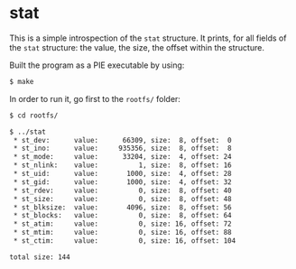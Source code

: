 # stat

This is a simple introspection of the `stat` structure.
It prints, for all fields of the `stat` structure: the value, the size, the offset within the structure.

Built the program as a PIE executable by using:

```Bash
$ make
```

In order to run it, go first to the `rootfs/` folder:

```Bash
$ cd rootfs/

$ ../stat
 * st_dev:      value:      66309, size:  8, offset:  0
 * st_ino:      value:     935356, size:  8, offset:  8
 * st_mode:     value:      33204, size:  4, offset: 24
 * st_nlink:    value:          1, size:  8, offset: 16
 * st_uid:      value:       1000, size:  4, offset: 28
 * st_gid:      value:       1000, size:  4, offset: 32
 * st_rdev:     value:          0, size:  8, offset: 40
 * st_size:     value:          0, size:  8, offset: 48
 * st_blksize:  value:       4096, size:  8, offset: 56
 * st_blocks:   value:          0, size:  8, offset: 64
 * st_atim:     value:          0, size: 16, offset: 72
 * st_mtim:     value:          0, size: 16, offset: 88
 * st_ctim:     value:          0, size: 16, offset: 104

total size: 144
```
